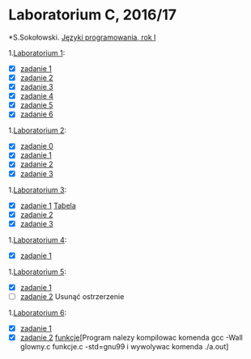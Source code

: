# Laboratorium C, 2016/17

*S.Sokołowski.
[Języki programowania, rok I](https://inf.ug.edu.pl/~stefan/Dydaktyka/JezProg/)

1.[Laboratorium 1](https://github.com/Zakrzak30/labx/blob/master/lab01):
* [x] [zadanie 1](https://github.com/Zakrzak30/labx/blob/master/lab01/zad01.c)
* [x] [zadanie 2](https://github.com/Zakrzak30/labx/blob/master/lab01/zad02.c)
* [x] [zadanie 3](https://github.com/Zakrzak30/labx/blob/master/lab01/zad03.c)
* [x] [zadanie 4](https://github.com/Zakrzak30/labx/blob/master/lab01/zad04.c)
* [x] [zadanie 5](https://github.com/Zakrzak30/labx/blob/master/lab01/zad05.c)
* [x] [zadanie 6](https://github.com/Zakrzak30/labx/blob/master/lab01/zad06.c)

1.[Laboratorium 2](https://github.com/Zakrzak30/labx/blob/master/lab02):
* [x] [zadanie 0](https://github.com/Zakrzak30/labx/blob/master/lab02/zad00.c)
* [x] [zadanie 1](https://github.com/Zakrzak30/labx/blob/master/lab02/zad01.c)
* [x] [zadanie 2](https://github.com/Zakrzak30/labx/blob/master/lab02/zad02.c)
* [x] [zadanie 3](https://github.com/Zakrzak30/labx/blob/master/lab02/zad03.c)

1.[Laboratorium 3](https://github.com/Zakrzak30/labx/blob/master/lab03):
* [x] [zadanie 1](https://github.com/Zakrzak30/labx/blob/master/lab03/zad01.c)  [Tabela](https://github.com/Zakrzak30/labx/blob/master/tabela_zmienne.md)
* [x] [zadanie 2](https://github.com/Zakrzak30/labx/blob/master/lab03/zad02.c) 
* [x] [zadanie 3](https://github.com/Zakrzak30/labx/blob/master/lab03/zad03.c) 

1.[Laboratorium 4](https://github.com/Zakrzak30/labx/blob/master/lab04):
* [x] [zadanie 1](https://github.com/Zakrzak30/labx/blob/master/lab04/zad01.c) 

1.[Laboratorium 5](https://github.com/Zakrzak30/labx/blob/master/Lab05):
* [x] [zadanie 1](https://github.com/Zakrzak30/labx/blob/master/Lab05/zad01.c)
* [ ] [zadanie 2](https://github.com/Zakrzak30/labx/blob/master/Lab05/zad02.c) Usunąć ostrzerzenie

1.[Laboratorium 6](https://github.com/Zakrzak30/labx/blob/master/lab06):
* [x] [zadanie 1](https://github.com/Zakrzak30/labx/blob/master/lab06/zad01.c)
* [x] [zadanie 2](https://github.com/Zakrzak30/labx/blob/master/lab06/glowny.c) [funkcje](https://github.com/Zakrzak30/labx/blob/master/lab06/funkcje.c)[Program nalezy kompilowac komenda gcc -Wall glowny.c funkcje.c -std=gnu99 i wywolywac komenda ./a.out]
